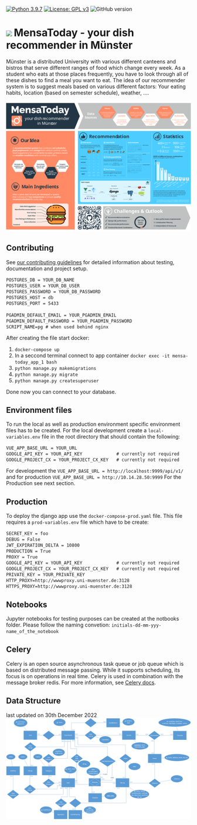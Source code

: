 [![Python 3.9.7](https://img.shields.io/badge/python-3.9-orange.svg)](https://www.python.org/downloads/release/python-390/) [![License: GPL v3](https://img.shields.io/badge/License-GPLv3-blue.svg)](https://www.gnu.org/licenses/gpl-3.0) ![GitHub version](https://img.shields.io/github/v/release/erikzimmermann/mensa-today?color=green&include_prereleases)

# <img src="https://github.com/erikzimmermann/mensa-today/blob/development/frontend/src/assets/logo.png" height="24" style="margin-right:5px;"/><span>MensaToday - your dish recommender in Münster</span>

Münster is a distributed University with various different canteens and bistros that serve different ranges of food which change every week. As a student who eats at those places frequently, you have to look through all of these dishes to find a meal you want to eat. The idea of our recommender system is to suggest meals based on various different factors: Your eating habits, location (based on semester schedule), weather, ….

![Poster](poster.svg)
## Contributing
See [our contributing guidelines](https://github.com/erikzimmermann/mensa-today/blob/development/CONTRIBUTING.md) for detailed information about testing, documentation and project setup.

```
POSTGRES_DB = YOUR_DB_NAME
POSTGRES_USER = YOUR_DB_USER
POSTGRES_PASSWORD = YOUR_DB_PASSWORD
POSTGRES_HOST = db
POSTGRES_PORT = 5433

PGADMIN_DEFAULT_EMAIL = YOUR_PGADMIN_EMAIL
PGADMIN_DEFAULT_PASSWORD = YOUR_PGADMIN_PASSWORD
SCRIPT_NAME=pg # when used behind nginx
```

After creating the file start docker:

1. `docker-compose up`
2. In a seccond terminal connect to app container `docker exec -it mensa-today_app_1 bash`
3. `python manage.py makemigrations`
4. `python manage.py migrate`
5. `python manage.py createsuperuser`

Done now you can connect to your database.

## Environment files

To run the local as well as production environment specific environment files has to be created. For the local development create a `local-variables.env` file in the root directory that should contain the following:

```
VUE_APP_BASE_URL = YOUR_URL
GOOGLE_API_KEY = YOUR_API_KEY             # currently not required
GOOGLE_PROJECT_CX = YOUR_PROJECT_CX_KEY   # currently not required
```

For development the `VUE_APP_BASE_URL = http://localhost:9999/api/v1/` and for production `VUE_APP_BASE_URL = http://10.14.28.50:9999`
For the Production see next section.

## Production

To deploy the django app use the `docker-compose-prod.yaml` file. This file requires a `prod-variables.env` file which have to be create:

```
SECRET_KEY = foo
DEBUG = False
JWT_EXPIRATION_DELTA = 10800
PRODUCTION = True
PROXY = True
GOOGLE_API_KEY = YOUR_API_KEY             # currently not required
GOOGLE_PROJECT_CX = YOUR_PROJECT_CX_KEY   # currently not required
PRIVATE_KEY = YOUR_PRIVATE_KEY
HTTP_PROXY=http://wwwproxy.uni-muenster.de:3128
HTTPS_PROXY=http://wwwproxy.uni-muenster.de:3128
```

## Notebooks

Jupyter notebooks for testing purposes can be created at the notbooks folder. Please follow the naming convetion: `initials-dd-mm-yyy-name_of_the_notebook`

## Celery

Celery is an open source asynchronous task queue or job queue which is based on distributed message passing. While it supports scheduling, its focus is on operations in real time. Celery is used in combination with the message broker redis. For more information, see [Celery docs](https://docs.celeryq.dev/en/stable/).

## Data Structure
last updated on 30th December 2022
![erm](ERM.png)
